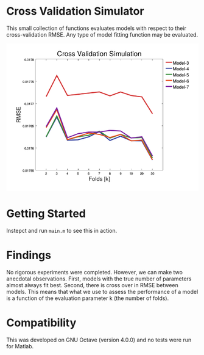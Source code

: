 # Cross Validation Simulator

This small collection of functions evaluates models with respect to their
cross-validation RMSE. Any type of model fitting function may be evaluated.

![Preview](/cross-val-sim.png?raw=true)


# Getting Started

Instepct and run `main.m` to see this in action.

# Findings

No rigorous experiments were completed. However, we can make two anecdotal 
observations.
First, models with the true number of parameters almost always fit best. 
Second, there is cross over in RMSE between models. This means that what we 
use to assess the performance of a model is a function of the evaluation 
parameter k (the number of folds).

# Compatibility

This was developed on GNU Octave (version 4.0.0) and no tests were run for 
Matlab.
